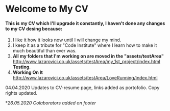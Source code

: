 # Welcome to My CV

#### This is my CV which I'll upgrade it constantly, I haven't done any changes to my CV desing because:
1. I like it how it looks now until I will change my mind.
2. I keep it as a tribute for "Code Institute" where I learn how to make it much beautiful than ever was.
  1. **All my folders that I'm working on are moved in the "assets/testArea"** http://www.lazarovici.co.uk/assets/testArea/my_1st_project/index.html **Testing**. 
  2. **Working On It** http://www.lazarovici.co.uk/assets/testArea/LoveRunning/index.html


04.04.2020 Updates to CV-resume page, links added as portofolio. Copy rights updated.

**26.05.2020 Colaborators added on footer*